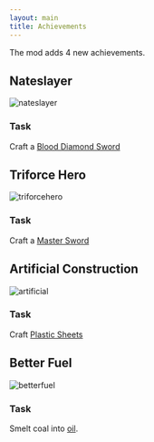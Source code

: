 ```yaml
---
layout: main
title: Achievements
---
```


The mod adds 4 new achievements.

## Nateslayer

![nateslayer](https://t.gyazo.com/teams/chew/3c294b7117c0d68da5f0692fc190f14c.png)

### Task

Craft a [Blood Diamond Sword](https://teamcstudios.github.io/CStudiosMod/wiki/blooddiamondsword)

## Triforce Hero

![triforcehero](https://t.gyazo.com/teams/chew/21c18554f5ac5036d686ac6821cb55cf.png)

### Task

Craft a [Master Sword](https://teamcstudios.github.io/CStudiosMod/wiki/mastersword)

## Artificial Construction

![artificial](https://t.gyazo.com/teams/chew/27a5c4763f473824c3aa6ef648cadace.png)

### Task

Craft [Plastic Sheets](https://teamcstudios.github.io/CStudiosMod/wiki/plasticsheet)

## Better Fuel

![betterfuel](https://t.gyazo.com/teams/chew/6c02aa4c21687077a1fe97d433a1f990.png)

### Task

Smelt coal into [oil](https://teamcstudios.github.io/CStudiosMod/wiki/oil).
